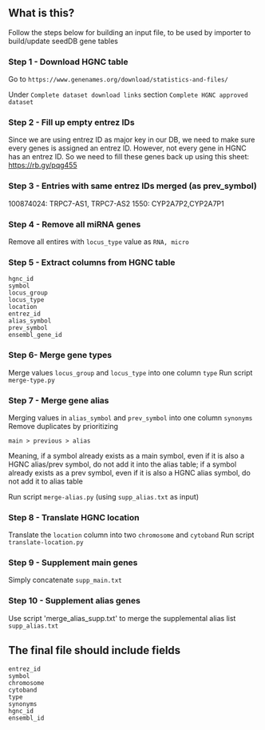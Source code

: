 ## What is this?
Follow the steps below for building an input file, to be used by importer to build/update seedDB gene tables

### Step 1 - Download HGNC table

Go to `https://www.genenames.org/download/statistics-and-files/`

Under `Complete dataset download links` section `Complete HGNC approved dataset`

### Step 2 - Fill up empty entrez IDs

Since we are using entrez ID as major key in our DB, we need to make sure every genes is assigned an entrez ID.
However, not every gene in HGNC has an entrez ID.
So we need to fill these genes back up using this sheet: https://rb.gy/pqg455

### Step 3 - Entries with same entrez IDs merged (as prev_symbol)	

100874024: TRPC7-AS1, TRPC7-AS2
1550: CYP2A7P2,CYP2A7P1

### Step 4 - Remove all miRNA genes
Remove all entires with `locus_type` value as `RNA, micro`

### Step 5 - Extract columns from HGNC table

```
hgnc_id
symbol
locus_group
locus_type
location
entrez_id
alias_symbol
prev_symbol
ensembl_gene_id
```

### Step 6- Merge gene types

Merge values `locus_group` and `locus_type` into one column `type`
Run script `merge-type.py`

### Step 7 - Merge gene alias

Merging values in `alias_symbol` and `prev_symbol` into one column `synonyms`
Remove duplicates by prioritizing
```
main > previous > alias 
```

Meaning, if a symbol already exists as a main symbol, even if it is also a HGNC alias/prev symbol, do not add it into the alias table; if a symbol already exists as a prev symbol, even if it is also a HGNC alias symbol, do not add it to alias table

Run script `merge-alias.py` (using `supp_alias.txt` as input)

### Step 8 - Translate HGNC location

Translate the `location` column into two `chromosome` and `cytoband`
Run script `translate-location.py`

### Step 9 - Supplement main genes
Simply concatenate `supp_main.txt` 

### Step 10 - Supplement alias genes
Use script 'merge_alias_supp.txt' to merge the supplemental alias list `supp_alias.txt`

## The final file should include fields

```
entrez_id
symbol
chromosome
cytoband
type
synonyms
hgnc_id
ensembl_id
```
